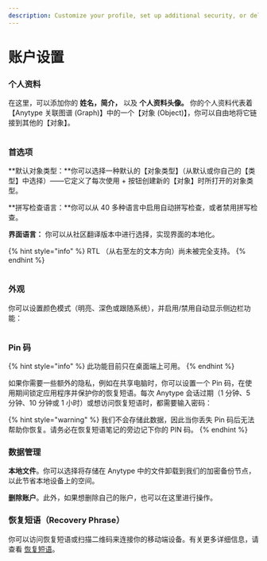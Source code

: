 ```yaml
---
description: Customize your profile, set up additional security, or delete your account
---
```


# 账户设置

### 个人资料

在这里，可以添加你的 **姓名，简介，** 以及 **个人资料头像。** 你的个人资料代表着【Anytype 关联图谱 (Graph)】中的一个【对象 (Object)】，你可以自由地将它链接到其他的【对象】。

<figure><img src="../../../.gitbook/assets/Screenshot 2023-08-17 at 18.24.27.png" alt=""><figcaption></figcaption></figure>

### 首选项

**默认对象类型：**你可以选择一种默认的【对象类型】（从默认或你自己的【类型】中选择）——它定义了每次使用 + 按钮创建新的【对象】时所打开的对象类型。

**拼写检查语言：**你可以从 40 多种语言中启用自动拼写检查，或者禁用拼写检查。

**界面语言：** 你可以从社区翻译版本中进行选择，实现界面的本地化。

{% hint style="info" %}
RTL （从右至左的文本方向）尚未被完全支持。&#x20;
{% endhint %}

<figure><img src="../../../.gitbook/assets/Screenshot 2023-08-17 at 18.24.05.png" alt=""><figcaption></figcaption></figure>

### 外观

你可以设置颜色模式（明亮、深色或跟随系统），并启用/禁用自动显示侧边栏功能：

<figure><img src="../../../.gitbook/assets/Screenshot 2023-08-17 at 18.26.01.png" alt=""><figcaption></figcaption></figure>

### Pin 码

{% hint style="info" %}
此功能目前只在桌面端上可用。
{% endhint %}

如果你需要一些额外的隐私，例如在共享电脑时，你可以设置一个 Pin 码，在使用期间锁定应用程序并保护你的恢复短语。每次 Anytype 会话过期（1 分钟、5 分钟、10 分钟或 1 小时）或想访问恢复短语时，都需要输入密码：

{% hint style="warning" %}
我们不会存储此数据，因此当你丢失 Pin 码后无法帮助你恢复。请务必在恢复短语笔记的旁边记下你的 PIN 码。
{% endhint %}

### 数据管理

**本地文件**。你可以选择将存储在 Anytype 中的文件卸载到我们的加密备份节点，以此节省本地设备上的空间。

**删除账户**。此外，如果想删除自己的账户，也可以在这里进行操作。

### 恢复短语（Recovery Phrase）

你可以访问恢复短语或扫描二维码来连接你的移动端设备。有关更多详细信息，请查看 [恢复短语](../../data-and-security/what-is-a-recovery-phrase.md "mention")。
